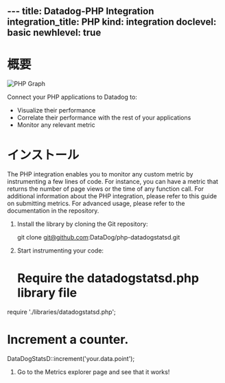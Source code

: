 --- title: Datadog-PHP Integration integration_title: PHP kind: integration doclevel: basic
newhlevel: true
---
# 概要

![PHP Graph](/static/images/phpgraph.png)

Connect your PHP applications to Datadog to:

* Visualize their performance
* Correlate their performance with the rest of your applications
* Monitor any relevant metric

# インストール

The PHP integration enables you to monitor any custom metric by instrumenting a few lines of code. For instance, you can have a metric that returns the number of page views or the time of any function call. For additional information about the PHP integration, please refer to this guide on submitting metrics. For advanced usage, please refer to the documentation in the repository.

1.  Install the library by cloning the Git repository:

    git clone git@github.com:DataDog/php-datadogstatsd.git

1.  Start instrumenting your code:

    # Require the datadogstatsd.php library file
require './libraries/datadogstatsd.php';


# Increment a counter.
DataDogStatsD::increment('your.data.point');

1.  Go to the Metrics explorer page and see that it works! 
